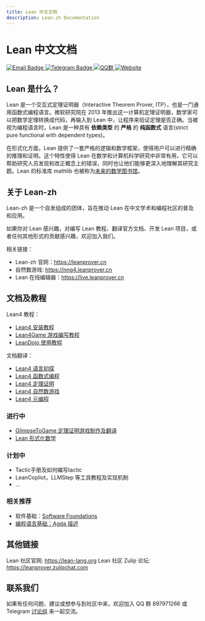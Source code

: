```yaml
---
title: Lean 中文文档
description: Lean-zh Documentation
---
```


# Lean 中文文档

<div class="badge-container">
  <a href="mailto:leanprover@outllook.com">
    <img src="https://img.shields.io/badge/Email-联系我们-informational?style=flat&logo=microsoft-outlook&logoColor=white" alt="Email Badge">
  </a>
  <a href="https://t.me/Lean_zh_CN">
    <img src="https://img.shields.io/badge/Telegram-加入讨论-blue?style=flat&logo=telegram&logoColor=white" alt="Telegram Badge">
  </a>
  <a href="http://qm.qq.com/cgi-bin/qm/qr?_wv=1027&k=tC0R88AwoljjpvA2fGAvkucJCOeJnLDR&authKey=AHE8WSVpMeNAoc4Ax8%2BkiM%2FrBkAcpFfcuc7V746wcdIWXYloyGWcn2IkBhpVsumI&noverify=0&group_code=897971266">
    <img src="https://img.shields.io/badge/QQ-加入群聊-blue.svg?logo=tencent-qq&style=flat" alt="QQ群">
  </a>
  <a href="https://www.leanprover.cn">
    <img src="https://img.shields.io/badge/Website-访问主页-blue.svg?style=flat" alt="Website">
  </a>
</div>

## Lean 是什么？

Lean 是一个交互式定理证明器（Interactive Theorem Prover, ITP），也是一门通用函数式编程语言。微软研究院在 2013 年推出这一计算机定理证明器，数学家可以把数学定理转换成代码，再输入到 Lean 中，让程序来验证定理是否正确。当被视为编程语言时，Lean 是一种具有 **依赖类型** 的 **严格** 的 **纯函数式** 语言(strict pure functional with dependent types)。

在形式化方面，Lean 提供了一套严格的逻辑和数学框架，使得用户可以进行精确的推理和证明。这个特性使得 Lean 在数学和计算机科学研究中非常有用，它可以帮助研究人员发现和改正概念上的错误，同时也让他们能够更深入地理解其研究主题。Lean 的标准库 mathlib 也被称为[未来的数学图书馆](https://www.quantamagazine.org/building-the-mathematical-library-of-the-future-20201001/)。

## 关于 Lean-zh

Lean-zh 是一个自发组成的团体，旨在推动 Lean 在中文学术和编程社区的普及和应用。

如果你对 Lean 感兴趣，对编写 Lean 教程、翻译官方文档、开发 Lean 项目，或者任何其他形式的贡献感兴趣，欢迎加入我们。

相关链接：

* Lean-zh 官网：<https://leanprover.cn>
* 自然数游戏: <https://nng4.leanprover.cn>
* Lean 在线编辑器：<https://live.leanprover.cn>

## 文档及教程

Lean4 教程：

* [Lean4 安装教程](tutorial/install.md)
* [Lean4Game 游戏编写教程](tutorial/lean4game.md)
* [LeanDojo 使用教程](tutorial/lean-dojo.md)

文档翻译：

- <a href="https://www.leanprover.cn/GlimpseOfLean/" target="_blank"> Lean4 语言初探 <i class="fas fa-external-link-alt"></i></a>
- <a href="https://www.leanprover.cn/fp-lean-zh/" target="_blank"> Lean4 函数式编程 <i class="fas fa-external-link-alt"></i></a>
- <a href="https://www.leanprover.cn/tp-lean-zh/" target="_blank">Lean4 定理证明 <i class="fas fa-external-link-alt"></i> </a>
- <a href="https://game.leanprover.cn/#/g/local/NNG4" target="_blank"> Lean4 自然数游戏 <i class="fas fa-external-link-alt"></i></a>
- <a href="https://www.leanprover.cn/mp-lean-zh/" target="_blank">Lean4 元编程 <i class="fas fa-external-link-alt"></i> </a>

### 进行中

* [GlimpseToGame 定理证明游戏制作及翻译](https://github.com/Lean-zh/GlimpseGame)
* [Lean 形式化数学](https://www.leanprover.cn/math-in-lean-zh/)

### 计划中

* Tactic手册及如何编写tactic
* LeanCopliot，LLMStep 等工具教程及实现机制
* ...

### 相关推荐

* 软件基础：[Software Foundations](https://coq-zh.github.io/SF-zh/)
* [编程语言基础：Agda 描述](https://agda-zh.github.io/PLFA-zh/)

## 其他链接

Lean 社区官网: https://lean-lang.org
Lean 社区 Zulip 论坛: https://leanprover.zulipchat.com

## 联系我们

如果有任何问题、建议或想参与到社区中来，欢迎加入 QQ 群 897971266 或 Telegram [讨论组](https://t.me/Lean_zh_CN) 来一起交流。
